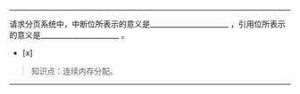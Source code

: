 ---
请求分页系统中，中断位所表示的意义是______________________ ，引用位所表示的意义是______________________ 。
- [x]  

> 知识点：连续内存分配。

---
